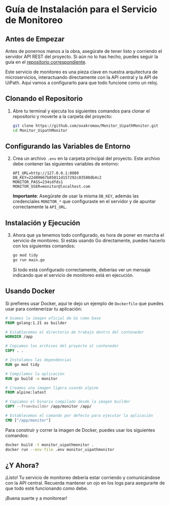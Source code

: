 # Guía de Instalación para el Servicio de Monitoreo

## Antes de Empezar

Antes de ponernos manos a la obra, asegúrate de tener listo y corriendo el servidor API REST del proyecto. Si aún no lo has hecho, puedes seguir la guía en el [repositorio correspondiente](https://github.com/oxakromax/Backend_UipathMonitor).

Este servicio de monitoreo es una pieza clave en nuestra arquitectura de microservicios, interactuando directamente con la API central y la API de UiPath. Aquí vamos a configurarlo para que todo funcione como un reloj.

## Clonando el Repositorio

1. Abre tu terminal y ejecuta los siguientes comandos para clonar el repositorio y moverte a la carpeta del proyecto:
   ```bash
   git clone https://github.com/oxakromax/Monitor_UipathMonitor.git
   cd Monitor_UipathMonitor
   ```

## Configurando las Variables de Entorno

2. Crea un archivo `.env` en la carpeta principal del proyecto. Este archivo debe contener las siguientes variables de entorno:

   ```env
   API_URL=http://127.0.0.1:8080
   DB_KEY=22d89667b85011d157292c03580db4c2
   MONITOR_PASS=234sdfds1
   MONITOR_USER=monitor@localhost.com
   ```

   **Importante**: Asegúrate de usar la misma `DB_KEY`, además las credenciales `MONITOR_*` que configuraste en el servidor y de apuntar correctamente la `API_URL`. 

## Instalación y Ejecución

3. Ahora que ya tenemos todo configurado, es hora de poner en marcha el servicio de monitoreo. Si estás usando Go directamente, puedes hacerlo con los siguientes comandos:

   ```bash
   go mod tidy
   go run main.go
   ```

   Si todo está configurado correctamente, deberías ver un mensaje indicando que el servicio de monitoreo está en ejecución.

## Usando Docker

Si prefieres usar Docker, aquí te dejo un ejemplo de `Dockerfile` que puedes usar para contenerizar tu aplicación:

```Dockerfile
# Usamos la imagen oficial de Go como base
FROM golang:1.21 as builder

# Establecemos el directorio de trabajo dentro del contenedor
WORKDIR /app

# Copiamos los archivos del proyecto al contenedor
COPY . .

# Instalamos las dependencias
RUN go mod tidy

# Compilamos la aplicación
RUN go build -o monitor

# Creamos una imagen ligera usando alpine
FROM alpine:latest

# Copiamos el binario compilado desde la imagen builder
COPY --from=builder /app/monitor /app/

# Establecemos el comando por defecto para ejecutar la aplicación
CMD ["/app/monitor"]
```

Para construir y correr la imagen de Docker, puedes usar los siguientes comandos:

```bash
docker build -t monitor_uipathmonitor .
docker run --env-file .env monitor_uipathmonitor
```

## ¿Y Ahora?

¡Listo! Tu servicio de monitoreo debería estar corriendo y comunicándose con la API central. Recuerda mantener un ojo en los logs para asegurarte de que todo esté funcionando como debe.

¡Buena suerte y a monitorear!